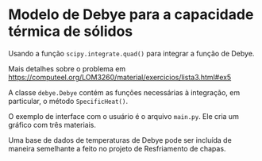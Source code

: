 # Modelo de Debye para a capacidade térmica de sólidos

Usando a função `scipy.integrate.quad()` para integrar a função de Debye.

Mais detalhes sobre o problema em <https://computeel.org/LOM3260/material/exercicios/lista3.html#ex5>

A classe `debye.Debye` contém as funções necessárias à integração, em particular, o método `SpecificHeat()`.

O exemplo de interface com o usuário é o arquivo `main.py`. Ele cria um gráfico com três materiais.

Uma base de dados de temperaturas de Debye pode ser incluída de maneira semelhante a feito no projeto de Resfriamento de chapas.
